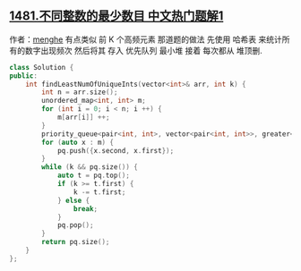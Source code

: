 ## [1481.不同整数的最少数目 中文热门题解1](https://leetcode.cn/problems/least-number-of-unique-integers-after-k-removals/solutions/100000/c-ha-xi-biao-you-xian-dui-lie-by-yuerer)

作者：[menghe](https://leetcode.cn/u/menghe)
有点类似 前 K 个高频元素 那道题的做法
先使用 哈希表 来统计所有的数字出现频次
然后将其 存入 优先队列 最小堆
接着 每次都从 堆顶删.

```c++
class Solution {
public:
    int findLeastNumOfUniqueInts(vector<int>& arr, int k) {
        int n = arr.size();
        unordered_map<int, int> m;
        for (int i = 0; i < n; i ++) {
            m[arr[i]] ++;
        }
        priority_queue<pair<int, int>, vector<pair<int, int>>, greater<pair<int, int>>> pq;
        for (auto x : m) {
            pq.push({x.second, x.first});
        }
        while (k && pq.size()) {
            auto t = pq.top();
            if (k >= t.first) {
                k -= t.first; 
            } else {
                break;
            }
            pq.pop();
        }
        return pq.size(); 
    }
};
```